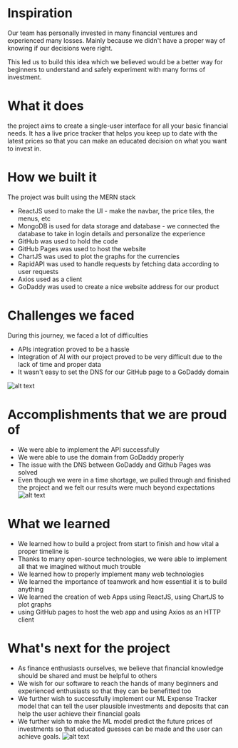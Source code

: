 # Inspiration
Our team has personally invested in many financial ventures and experienced many losses. Mainly because we didn't have a proper way of knowing if our decisions were right.

This led us to build this idea which we believed would be a better way for beginners to understand and safely experiment with many forms of investment.

# What it does
the project aims to create a single-user interface for all your 
basic financial needs. It has a live price tracker that helps you keep up to date
with the latest prices so that you can make an educated decision
on what you want to invest in.

# How we built it
The project was built using the MERN stack

- ReactJS used to make the UI - make the navbar, the price tiles, the menus, etc
- MongoDB is used for data storage and database - we connected the database to take in login details and personalize the experience
- GitHub was used to hold the code
- GitHub Pages was used to host the website
- ChartJS was used to plot the graphs for the currencies
- RapidAPI was used to handle requests by fetching data according to user requests
- Axios used as a client
- GoDaddy was used to create a nice website address for our product

# Challenges we faced
During this journey, we faced a lot of difficulties
- APIs integration proved to be a hassle 
- Integration of AI with our project proved to be very difficult due to the lack of time and proper data
- It wasn't easy to set the DNS for our GitHub page to a GoDaddy domain 


![alt text](https://www.omegacube.com/wp-content/uploads/2021/12/API-Process-1.jpg)
# Accomplishments that we are proud of
- We were able to implement the API successfully
- We were able to use the domain from GoDaddy properly
- The issue with the DNS between GoDaddy and Github Pages was solved 
- Even though we were in a time shortage, we pulled through and finished the project and we felt our results were much beyond expectations
![alt text](https://clipartix.com/wp-content/uploads/2018/03/cartoon-trophy-2018-1.jpg)

# What we learned
- We learned how to build a project from start to finish and how vital a proper timeline is
- Thanks to many open-source technologies, we were able to implement all that we imagined without much trouble
- We learned how to properly implement many web technologies 
- We learned the importance of teamwork and how essential it is to build anything
- We learned the creation of web Apps using ReactJS, using ChartJS to plot graphs
- using GitHub pages to host the web app and using Axios as an HTTP client

# What's next for the project
- As finance enthusiasts ourselves, we believe that financial knowledge should be shared and must be helpful to others
- We wish for our software to reach the hands of many beginners and experienced enthusiasts so that they can be benefitted too
- We further wish to successfully implement our ML Expense Tracker model that can tell the user plausible investments and deposits that can help the user achieve their financial goals
- We further wish to make the ML model predict the future prices of investments so that educated guesses can be made and the user can achieve goals.
![alt text](https://i.kym-cdn.com/entries/icons/original/000/029/959/Screen_Shot_2019-06-05_at_1.26.32_PM.jpg)
